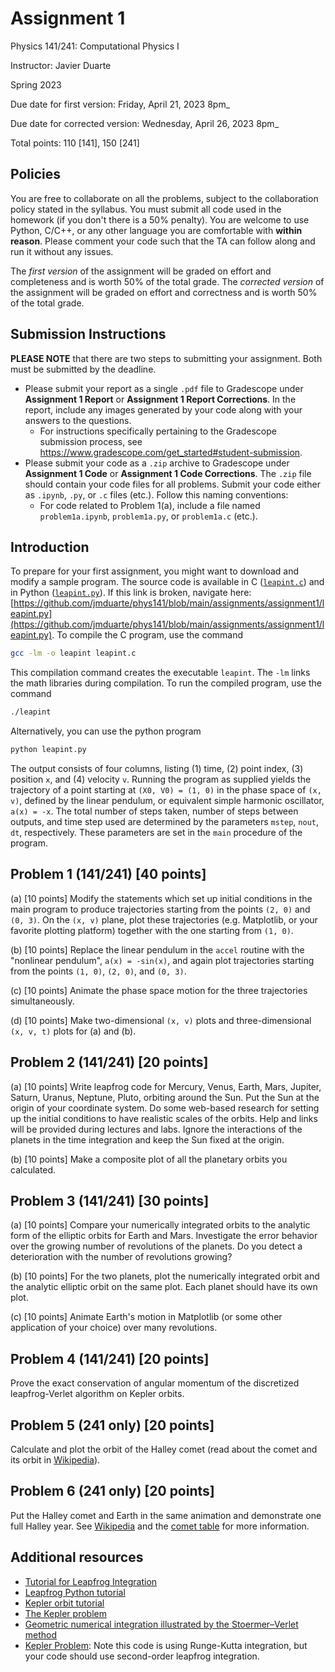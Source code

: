 # Assignment 1
Physics 141/241: Computational Physics I

Instructor: Javier Duarte

Spring 2023

Due date for first version: Friday, April 21, 2023 8pm_

Due date for corrected version: Wednesday, April 26, 2023 8pm_

Total points: 110 [141], 150 [241]

## Policies
You are free to collaborate on all the problems, subject to the collaboration policy stated in the syllabus.
You must submit all code used in the homework (if you don't there is a 50% penalty).
You are welcome to use Python, C/C++, or any other language you are comfortable with **within reason**.
Please comment your code such that the TA can follow along and run it without any issues.

The *first version* of the assignment will be graded on effort and completeness and is worth 50% of the total grade.
The *corrected version* of the assignment will be graded on effort and correctness and is worth 50% of the total grade.


## Submission Instructions
**PLEASE NOTE** that there are two steps to submitting your assignment.
Both must be submitted by the deadline.

- Please submit your report as a single `.pdf` file to Gradescope under **Assignment 1 Report** or **Assignment 1 Report Corrections**.
In the report, include any images generated by your code along with your answers to the questions.
  - For instructions specifically pertaining to the Gradescope submission process, see https://www.gradescope.com/get_started#student-submission.
- Please submit your code as a `.zip` archive to Gradescope under **Assignment 1 Code** or **Assignment 1 Code Corrections**. The `.zip` file should contain your code files for all problems. Submit your code either as `.ipynb`, `.py`, or `.c` files (etc.). Follow this naming conventions:
  - For code related to Problem 1(a), include a file named `problem1a.ipynb`, `problem1a.py`, or `problem1a.c` (etc.).


## Introduction
To prepare for your first assignment, you might want to download and modify a sample program.
The source code is available in C ([`leapint.c`](leapint.c)) and in Python ([`leapint.py`](leapint.py)). 
If this link is broken, navigate here: [https://github.com/jmduarte/phys141/blob/main/assignments/assignment1/leapint.py](https://github.com/jmduarte/phys141/blob/main/assignments/assignment1/leapint.py).
To compile the C program, use the command

```bash
gcc -lm -o leapint leapint.c
```

This compilation command creates the executable `leapint`.
The `-lm` links the math libraries during compilation.
To run the compiled program, use the command

```bash
./leapint
```

Alternatively, you can use the python program
```bash
python leapint.py
```

The output consists of four columns, listing (1) time, (2) point index, (3) position `x`, and (4) velocity `v`.
Running the program as supplied yields the trajectory of a point starting at `(X0, V0) = (1, 0)` in the phase space of `(x, v)`, defined by the linear pendulum, or equivalent simple harmonic oscillator, `a(x) = -x`.
The total number of steps taken, number of steps between outputs, and time step used are determined by the parameters `mstep`, `nout`, `dt`, respectively.
These parameters are set in the `main` procedure of the program.

## Problem 1 (141/241) [40 points]
(a) [10 points] Modify the statements which set up initial conditions in the main program to produce trajectories starting from the points `(2, 0)` and `(0, 3)`.
On the `(x, v)` plane, plot these trajectories (e.g. Matplotlib, or your favorite plotting platform) together with the one starting from `(1, 0)`.

(b) [10 points] Replace the linear pendulum in the `accel` routine with the "nonlinear pendulum", `a(x) = -sin(x)`, and again plot trajectories starting from the points `(1, 0)`, `(2, 0)`, and `(0, 3)`. 

(c) [10 points] Animate the phase space motion for the three trajectories simultaneously.

(d) [10 points] Make two-dimensional `(x, v)` plots and three-dimensional `(x, v, t)` plots for (a) and (b).

## Problem 2 (141/241) [20 points]
(a) [10 points] Write leapfrog code for Mercury, Venus, Earth, Mars, Jupiter, Saturn, Uranus, Neptune, Pluto, orbiting around the Sun.
Put the Sun at the origin of your coordinate system.
Do some web-based research for setting up the initial conditions to have realistic scales of the orbits.
Help and links will be provided during lectures and labs.
Ignore the interactions of the planets in the time integration and keep the Sun fixed at the origin.

(b) [10 points] Make a composite plot of all the planetary orbits you calculated.

## Problem 3 (141/241) [30 points]
(a) [10 points] Compare your numerically integrated orbits to the analytic form of the elliptic orbits for Earth and Mars.
Investigate the error behavior over the growing number of revolutions of the planets.
Do you detect a deterioration with the number of revolutions growing?

(b) [10 points] For the two planets, plot the numerically integrated orbit and the analytic elliptic orbit on the same plot.
Each planet should have its own plot.

(c) [10 points] Animate Earth's motion in Matplotlib (or some other application of your choice) over many revolutions.

## Problem 4 (141/241) [20 points]
Prove the exact conservation of angular momentum of the discretized leapfrog-Verlet algorithm on Kepler orbits.

## Problem 5 (241 only) [20 points]
Calculate and plot the orbit of the Halley comet (read about the comet and its orbit in [Wikipedia](https://en.wikipedia.org/wiki/Halley%27s_Comet)).

## Problem 6 (241 only) [20 points]
Put the Halley comet and Earth in the same animation and demonstrate one full Halley year.
See [Wikipedia](https://en.wikipedia.org/wiki/Halley%27s_Comet) and the [comet table](https://en.wikipedia.org/wiki/List_of_numbered_comets) for more information.

## Additional resources
- [Tutorial for Leapfrog Integration](leapfrog.pdf)
- [Leapfrog Python tutorial](http://cvarin.github.io/CSci-Survival-Guide/leapfrog.html)
- [Kepler orbit tutorial](kepler.pdf)
- [The Kepler problem](kepler_py.pdf)
- [Geometric numerical integration illustrated by the Stoermer–Verlet method](stoermer-verlet.pdf)
- [Kepler Problem](http://www.gnm.cl/fgonzalez/pmwiki.php/Programas/KeplerOrbits): Note this code is using Runge-Kutta integration, but your code should use second-order leapfrog integration.